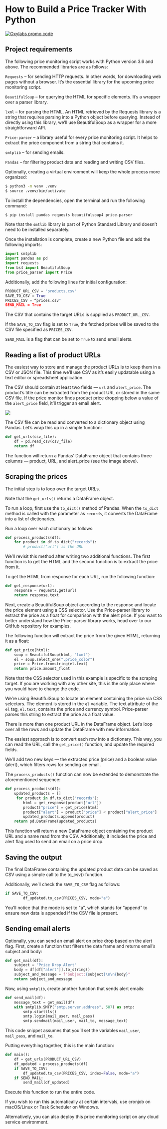 # How to Build a Price Tracker With Python

[![Oxylabs promo code](https://user-images.githubusercontent.com/129506779/250792357-8289e25e-9c36-4dc0-a5e2-2706db797bb5.png)](https://oxylabs.go2cloud.org/aff_c?offer_id=7&aff_id=877&url_id=112)


## Project requirements

The following price monitoring script works with Python version 3.6 and above. The recommended libraries are as follows:

`Requests` – for sending HTTP requests. In other words, for downloading web pages without a browser. It’s the essential library for the upcoming price monitoring script.

`BeautifulSoup` – for querying the HTML for specific elements. It’s a wrapper over a parser library.

`lxml` – for parsing the HTML. An HTML retrieved by the Requests library is a string that requires parsing into a Python object before querying. Instead of directly using this library, we’ll use BeautifulSoup as a wrapper for a more straightforward API.

`Price-parser` – a library useful for every price monitoring script. It helps to extract the price component from a string that contains it.

`smtplib` – for sending emails.

`Pandas` – for filtering product data and reading and writing CSV files.

Optionally, creating a virtual environment will keep the whole process more organized:

```bash
$ python3 -m venv .venv
$ source .venv/bin/activate
```

To install the dependencies, open the terminal and run the following command:

```bash
$ pip install pandas requests beautifulsoup4 price-parser
```

Note that the `smtlib` library is part of Python Standard Library and doesn’t need to be installed separately.

Once the installation is complete, create a new Python file and add the following imports:

```python
import smtplib
import pandas as pd
import requests
from bs4 import BeautifulSoup
from price_parser import Price
```

Additionally, add the following lines for initial configuration:

```python
PRODUCT_URL_CSV = "products.csv"
SAVE_TO_CSV = True
PRICES_CSV = “prices.csv"
SEND_MAIL = True
```

The CSV that contains the target URLs is supplied as `PRODUCT_URL_CSV`.

If the `SAVE_TO_CSV` flag is set to `True`, the fetched prices will be saved to the CSV file specified as `PRICES_CSV`.

`SEND_MAIL` is a flag that can be set to `True` to send email alerts.

## Reading a list of product URLs

The easiest way to store and manage the product URLs is to keep them in a CSV or JSON file. This time we’ll use CSV as it’s easily updatable using a text editor or spreadsheet application.

The CSV should contain at least two fields — `url` and `alert_price`. The product’s title can be extracted from the product URL or stored in the same CSV file. If the price monitor finds product price dropping below a value of the `alert_price` field, it’ll trigger an email alert.

![](https://images.prismic.io/oxylabs-sm/ZWRmNGFkMTQtNTBmNS00ZDkzLWFjOTMtOGZmMjdiZDZkYjQx_product-urls.png?auto=compress,format&rect=0,0,1530,276&w=1530&h=276&fm=webp&dpr=2&q=50)

The CSV file can be read and converted to a dictionary object using Pandas. Let’s wrap this up in a simple function:

```python
def get_urls(csv_file):
    df = pd.read_csv(csv_file)
    return df
```

The function will return a Pandas’ DataFrame object that contains three columns — product, URL, and alert_price (see the image above).

## Scraping the prices

The initial step is to loop over the target URLs.

Note that the `get_urls()` returns a DataFrame object. 

To run a loop, first use the `to_dict()` method of Pandas. When the `to_dict` method is called with the parameter as `records`, it converts the DataFrame into a list of dictionaries. 

Run a loop over each dictionary as follows:

```python
def process_products(df):
    for product in df.to_dict("records"):
        # product["url"] is the URL
```

We’ll revisit this method after writing two additional functions. The first function is to get the HTML and the second function is to extract the price from it.

To get the HTML from response for each URL, run the following function:

```python
def get_response(url):
    response = requests.get(url)
    return response.text
```

Next, create a BeautifulSoup object according to the response and locate the price element using a CSS selector. Use the Price-parser library to extract the price as a float for comparison with the alert price. If you want to better understand how the Price-parser library works, head over to our GitHub repository for examples.

The following function will extract the price from the given HTML, returning it as a float:

```python
def get_price(html):
    soup = BeautifulSoup(html, "lxml")
    el = soup.select_one(".price_color")
    price = Price.fromstring(el.text)
    return price.amount_float
```

Note that the CSS selector used in this example is specific to the scraping target. If you are working with any other site, this is the only place where you would have to change the code.

We’re using BeautifulSoup to locate an element containing the price via CSS selectors. The element is stored in the `el` variable. The text attribute of the `el` tag, `el.text`, contains the price and currency symbol. Price-parser parses this string to extract the price as a float value.

There is more than one product URL in the DataFrame object. Let’s loop over all the rows and update the DataFrame with new information.

The easiest approach is to convert each row into a dictionary. This way, you can read the URL, call the `get_price()` function, and update the required fields.

We’ll add two new keys — the extracted price (price) and a boolean value (alert), which filters rows for sending an email.

The `process_products()` function can now be extended to demonstrate the aforementioned sequence:

```python
def process_products(df):
    updated_products = []
     for product in df.to_dict("records"):
        html = get_response(product["url"])
        product["price"] = get_price(html)
        product["alert"] = product["price"] < product["alert_price"]
        updated_products.append(product)
    return pd.DataFrame(updated_products)
```

This function will return a new DataFrame object containing the product URL and a name read from the CSV. Additionally, it includes the price and alert flag used to send an email on a price drop.

## Saving the output
The final DataFrame containing the updated product data can be saved as CSV using a simple call to the to_csv() function.

Additionally, we’ll check the `SAVE_TO_CSV` flag as follows:

```python
if SAVE_TO_CSV:
        df_updated.to_csv(PRICES_CSV, mode="a")
```

You’ll notice that the mode is set to "a", which stands for “append” to ensure new data is appended if the CSV file is present.

## Sending email alerts

Optionally, you can send an email alert on price drop based on the alert flag. First, create a function that filters the data frame and returns email’s subject and body:

```python
def get_mail(df):
    subject = "Price Drop Alert"
    body = df[df["alert"]].to_string()
    subject_and_message = f"Subject:{subject}\n\n{body}"
    return subject_and_message
```

Now, using `smtplib`, create another function that sends alert emails:

```python
def send_mail(df):
    message_text = get_mail(df)
    with smtplib.SMTP("smtp.server.address", 587) as smtp:
        smtp.starttls()
        smtp.login(mail_user, mail_pass)
        smtp.sendmail(mail_user, mail_to, message_text)
```

This code snippet assumes that you’ll set the variables `mail_user`, `mail_pass`, and `mail_to`.

Putting everything together, this is the main function:

```python
def main():
    df = get_urls(PRODUCT_URL_CSV)
    df_updated = process_products(df)
    if SAVE_TO_CSV:
        df_updated.to_csv(PRICES_CSV, index=False, mode="a")
    if SEND_MAIL:
        send_mail(df_updated)
```

Execute this function to run the entire code. 

If you wish to run this automatically at certain intervals, use cronjob on macOS/Linux or Task Scheduler on Windows. 

Alternatively, you can also deploy this price monitoring script on any cloud service environment.
